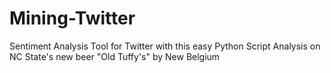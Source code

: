 # Mining-Twitter
Sentiment Analysis Tool for Twitter with this easy Python Script
Analysis on NC State's new beer "Old Tuffy's" by New Belgium
